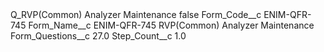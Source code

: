 <?xml version="1.0" encoding="UTF-8"?>
<CustomMetadata xmlns="http://soap.sforce.com/2006/04/metadata" xmlns:xsi="http://www.w3.org/2001/XMLSchema-instance" xmlns:xsd="http://www.w3.org/2001/XMLSchema">
    <label>Q_RVP(Common) Analyzer Maintenance</label>
    <protected>false</protected>
    <values>
        <field>Form_Code__c</field>
        <value xsi:type="xsd:string">ENIM-QFR-745</value>
    </values>
    <values>
        <field>Form_Name__c</field>
        <value xsi:type="xsd:string">ENIM-QFR-745 RVP(Common) Analyzer Maintenance</value>
    </values>
    <values>
        <field>Form_Questions__c</field>
        <value xsi:type="xsd:double">27.0</value>
    </values>
    <values>
        <field>Step_Count__c</field>
        <value xsi:type="xsd:double">1.0</value>
    </values>
</CustomMetadata>

